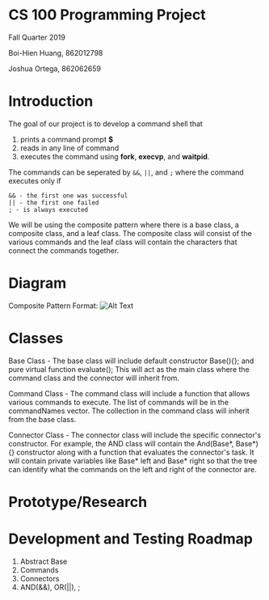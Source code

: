 # CS 100 Programming Project

Fall Quarter 2019

Boi-Hien Huang, 862012798

Joshua Ortega, 862062659

# Introduction
The goal of our project is to develop a command shell that
1. prints a command prompt **$**
2. reads in any line of command
3. executes the command using **fork**, **execvp**, and **waitpid**. 

The commands can be seperated by ```&&```, ```||```, and ```;``` where the command executes only if
```
&& - the first one was successful
|| - the first one failed
; - is always executed 
```
We will be using the composite pattern where there is a base class, a composite class, and a leaf class. The composite class will consist of the various commands and the leaf class will contain the characters that connect the commands together. 

# Diagram
Composite Pattern
Format: ![Alt Text](https://github.com/cs100/assignment-memoryleak/blob/master/images/CS100.PNG)

# Classes
Base Class - The base class will include default constructor Base(){}; and pure virtual function evaluate(); This will act as the main class where the command class and the connector will inherit from.  

Command Class - The command class will include a function that allows various commands to execute. The list of commands will be in the commandNames vector. The collection in the command class will inherit from the base class. 

Connector Class - The connector class will include the specific connector's constructor. For example, the AND class will contain the And(Base*, Base*){} constructor along with a function that evaluates the connector's task. It will contain private variables like Base* left and Base* right so that the tree can identify what the commands on the left and right of the connector are. 


# Prototype/Research


# Development and Testing Roadmap
1. Abstract Base
2. Commands
3. Connectors
4. AND(&&), OR(||), ;
